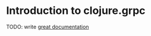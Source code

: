 # Introduction to clojure.grpc

TODO: write [great documentation](http://jacobian.org/writing/what-to-write/)

